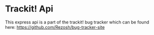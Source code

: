 # Trackit! Api

This express api is a part of the trackit! bug tracker which can be found here: https://github.com/Rezosh/bug-tracker-site
